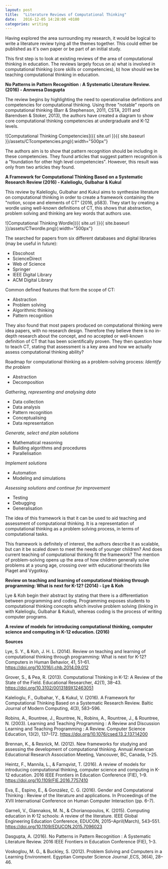 ```yaml
---
layout: post
title:  "Literature Reviews of Computational Thinking"
date:   2016-12-05 14:28:00 +0100
categories: writing
---
```


Having explored the area surrounding my research, it would be logical to write a literature review tying all the themes together. This could either be published as it's own paper or be part of an initial study.

This first step is to look at existing reviews of the area of computational thinking in education. The reviews largely focus on a) what is involved in computational thinking (core skills or competencies), b) how should we be teaching computational thinking in education.

**No Patterns in Pattern Recognition : A Systematic Literature Review. (2016) - Annwesa Dasgupta**

The review begins by highlighting the need to operationalise definitions and competencies for computational thinking. Using three "notable" reports on computational thinking (Barr & Stephenson, 2011, CSTA, 2011 and Barendsen & Stoker, 2013), the authors have created a diagram to show core computational thinking competencies at undergraduate and K-12 levels.

![Computational Thinking Competencies]({{ site.url }}{{ site.baseurl }}/assets/CTcompetencies.png){:width="500px"}

The authors aim is to show that pattern recognition should be including in these competencies. They found articles that suggest pattern recognition is a "foundation for other high level competencies". However, this result was only from two articles they found.

**A Framework for Computational Thinking Based on a Systematic Research Review (2016) - Kalelioglu, Gulbahar & Kukul**

This review by Kalelioglu, Gulbahar and Kukul aims to synthesise literature on computational thinking in order to create a framework containing the "notion, scope and elements of CT" (2016, p583). They start by creating a wordle using well-known definitions of CT, this shows that abstraction, problem solving and thinking are key words that authors use.

![Computational Thinking Wordle]({{ site.url }}{{ site.baseurl }}/assets/CTwordle.png){:width="500px"}

The searched for papers from six different databases and digital libraries (may be useful in future):
- Ebscohost
- ScienceDirect
- Web of Science
- Springer
- IEEE Digital Library
- ACM Digital Library

Common defined features that form the scope of CT:
- Abstraction
- Problem solving
- Algorithmic thinking
- Pattern recognition

They also found that most papers produced on computational thinking were idea papers, with no research design. Therefore they believe there is no in-depth research about the concept, and no accepted or well-known definition of CT that has been scientifically proven. They then question how to teach CT, stating that assessment is a key area and how we actually assess computational thinking ability?

Roadmap for computational thinking as a problem-solving process:
*Identify the problem*
- Abstraction
- Decomposition

*Gathering, representing and analysing data*
- Data collection
- Data analysis
- Pattern recognition
- Conceptualising
- Data representation

*Generate, select and plan solutions*
- Mathematical reasoning
- Building algorithms and procedures
- Parallelisation

*Implement solutions*
- Automation
- Modeling and simulations

*Assessing solutions and continue for improvement*
- Testing
- Debugging
- Generalisation

The idea of this framework is that it can be used to aid teaching and assessment of computational thinking. It is a representation of computational thinking as a problem solving process, in terms of computational tasks.

This framework is definitely of interest, the authors describe it as scalable, but can it be scaled down to meet the needs of younger children? And does current teaching of computational thinking fit the framework? The mention of problem-solving opens up the area of how children generally solve problems at a young age, crossing over with educational theorists like Piaget and Vygotksy.

**Review on teaching and learning of computational thinking through programming: What is next for K-12? (2014) - Lye & Koh**

Lye & Koh begin their abstract by stating that there is a differentiation between programming and coding. Programming exposes students to computational thinking concepts which involve problem solving (linking in with Kalelioglu, Gulbahar & Kukul), whereas coding is the process of writing computer programs.

**A review of models for introducing computational thinking, computer science and computing in K-12 education. (2016)**




**Sources**

Lye, S. Y., & Koh, J. H. L. (2014). Review on teaching and learning of computational thinking through programming: What is next for K-12? Computers in Human Behavior, 41, 51–61. https://doi.org/10.1016/j.chb.2014.09.012

Grover, S., & Pea, R. (2013). Computational Thinking in K-12: A Review of the State of the Field. Educational Researcher, 42(1), 38–43. https://doi.org/10.3102/0013189X12463051

Kalelioglu, F., Gulbahar, Y., & Kukul, V. (2016). A Framework for Computational Thinking Based on a Systematic Research Review. Baltic Journal of Modern Computing, 4(3), 583–596.

Robins, A., Rountree, J., Rountree, N., Robins, A., Rountree, J., & Rountree, N. (2003). Learning and Teaching Programming : A Review and Discussion Learning and Teaching Programming : A Review. Computer Science Education, 13(2), 137–172. https://doi.org/10.1076/csed.13.2.137.14200

Brennan, K., & Resnick, M. (2012). New frameworks for studying and assessing the development of computational thinking. Annual American Educational Research Association Meeting, Vancouver, BC, Canada, 1–25.

Heintz, F., Mannila, L., & Farnqvist, T. (2016). A review of models for introducing computational thinking, computer science and computing in K-12 education. 2016 IEEE Frontiers in Education Conference (FIE), 1–9. https://doi.org/10.1109/FIE.2016.7757410

Eva, E., Espino, E., & González, C. G. (2016). Gender and Computational Thinking : Review of the literature and applications. In Proceedings of the XVII International Conference on Human Computer Interaction (pp. 6–7).

Garneli, V., Giannakos, M. N., & Chorianopoulos, K. (2015). Computing education in K-12 schools: A review of the literature. IEEE Global Engineering Education Conference, EDUCON, 2015–April(March), 543–551. https://doi.org/10.1109/EDUCON.2015.7096023

Dasgupta, A. (2016). No Patterns in Pattern Recognition : A Systematic Literature Review. 2016 IEEE Frontiers in Education Conference (FIE), 1–3.

Voskoglou, M. G., & Buckley, S. (2012). Problem Solving and Computers in a Learning Environment. Egyptian Computer Science Journal ,ECS, 36(4), 28–46.

